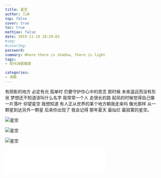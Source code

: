 ```yaml
---
title: 星空
author: 几米
top: false
cover: true
toc: true
mathjax: false
date: 2019-11-18 18:29:03
#img: 
#coverImg:
password:
summary: Where there is shadow, there is light 
tags: 
- 现代诗歌摘录

categories: 
- 诗歌
---
```


有阴影的地方 必定有光 
孤单时 仍要守护你心中的思念 
那时候 未来遥远而没有形状 梦想还不知道该叫什么名字 
我常常一个人 走很长的路 起风的时候觉得自己像一片落叶 
仰望星空 我想知道 有人正从世界的某个地方朝我走来吗
像光那样 从一颗星到达另外一颗星
后来你出现了
我会记得 那年夏天 最灿烂 最寂寞的星空。

 																								

![星空](https://cdn.jsdelivr.net/gh/sthwhl/Gallery@master/2020/%E6%98%9F%E7%A9%BA/StarrySky01.jpg)

![星空](https://cdn.jsdelivr.net/gh/sthwhl/Gallery@master/2020/%E6%98%9F%E7%A9%BA/StarrySky02.jpg)

![星空](https://cdn.jsdelivr.net/gh/sthwhl/Gallery@master/2020/%E6%98%9F%E7%A9%BA/StarrySky03.jpg)




<iframe frameborder="no" border="0" marginwidth="0" marginheight="0" width=330 height=86 src="//music.163.com/outchain/player?type=2&id=864468176&auto=1&height=66"></iframe>